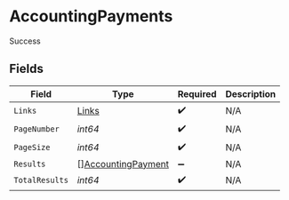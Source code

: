 # AccountingPayments

Success


## Fields

| Field                                                           | Type                                                            | Required                                                        | Description                                                     |
| --------------------------------------------------------------- | --------------------------------------------------------------- | --------------------------------------------------------------- | --------------------------------------------------------------- |
| `Links`                                                         | [Links](../../models/shared/links.md)                           | :heavy_check_mark:                                              | N/A                                                             |
| `PageNumber`                                                    | *int64*                                                         | :heavy_check_mark:                                              | N/A                                                             |
| `PageSize`                                                      | *int64*                                                         | :heavy_check_mark:                                              | N/A                                                             |
| `Results`                                                       | [][AccountingPayment](../../models/shared/accountingpayment.md) | :heavy_minus_sign:                                              | N/A                                                             |
| `TotalResults`                                                  | *int64*                                                         | :heavy_check_mark:                                              | N/A                                                             |